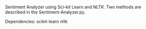 Sentiment Analyzer using Sci-kit Learn and NLTK.
Two methods are described in the Sentiment-Analyzer.py.

Dependencies:
scikit-learn
nltk